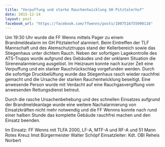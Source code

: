 ```yaml
---
title: "Verpuffung und starke Rauchentwicklung GH Pitztalerhof"
date: 2015-12-14
layout: post
facebook_url: "https://facebook.com/ffwenns/posts/1007516755990116"
---
```


Um 19:30 Uhr wurde die FF Wenns mittels Pager zu einem Brandmeldealarm im GH Pitztalerhof alarmiert. Beim Eintreffen der TLF Mannschaft und des Atemschutztrupps stand der Kellerbereich sowie das Stiegenhaus unter dichtem Rauch. Neben der sofortigen Lagekontrolle des ATS-Trupps wurde aufgrund des Gebäudes und der unklaren Situation die Sirenenalarmierung ausgelöst. Im Heizraum konnte nach kurzer Zeit eine Verpuffung und ein starker Rauchrückschlag vorgefunden werden. Durch die sofortige Druckbelüftung wurde das Stiegenhaus rasch wieder rauchfrei gemacht und die Ursache der starken Rauchentwicklung beseitigt. Eine anwesende Person wurde mit Verdacht auf eine Rauchgasvergiftung vom anwesenden Rettungsdienst betreut.

Durch die rasche Ursachenbehebung und des schnellen Einsatzes aufgrund der Brandmeldeanlage wurde eine weitere Nachalarmierung von Einsatzkräften nicht mehr notwendig und die FF Wennns konnte nach rund einer halben Stunde das komplette Gebäude rauchfrei machen und den Einsatz beenden.

Im Einsatz:
FF Wenns mit TLFA 2000, LF-A, MTF-A und RF-A und 51 Mann
Rotes Kreuz Imst
Bürgermeister Walter Schöpf
Einsatzleiter: Kdt. OBI Reheis Norbert 

